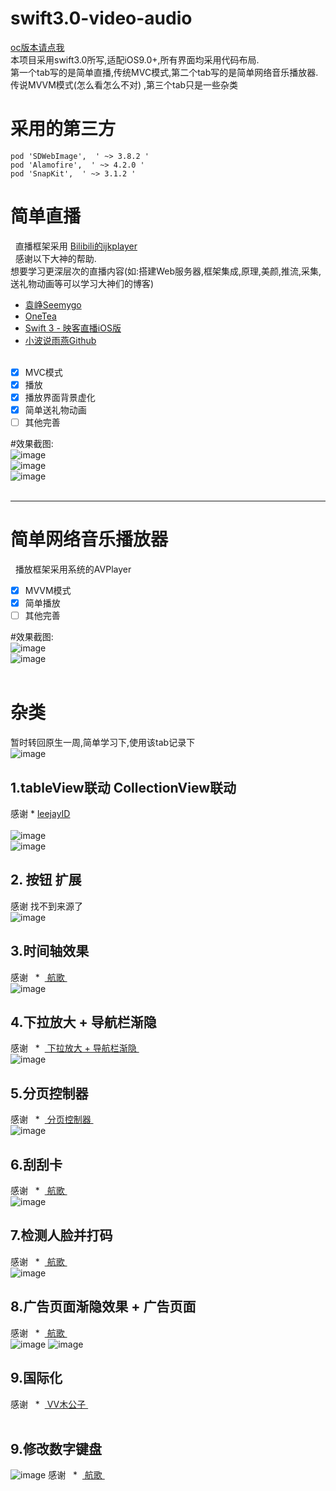  # swift3.0-video-audio<br/>
 [ oc版本请点我 ]( https://github.com/pheromone/OC-video-audio)  <br/>
 本项目采用swift3.0所写,适配iOS9.0+,所有界面均采用代码布局. <br/>
 第一个tab写的是简单直播,传统MVC模式,第二个tab写的是简单网络音乐播放器.传说MVVM模式(怎么看怎么不对) ,第三个tab只是一些杂类    <br/>
 # 采用的第三方 <br/>
    pod 'SDWebImage',  ' ~> 3.8.2 ' 
    pod 'Alamofire',  ' ~> 4.2.0 ' 
    pod 'SnapKit',  ' ~> 3.1.2 ' 
    

 # 简单直播 <br/>
    直播框架采用 [ Bilibili的ijkplayer ]( https://github.com/Bilibili/ijkplayer)  <br/>
    感谢以下大神的帮助.<br/>
    想要学习更深层次的直播内容(如:搭建Web服务器,框架集成,原理,美颜,推流,采集,送礼物动画等可以学习大神们的博客)<br/>
  *  [ 袁峥Seemygo ]( http://www.jianshu.com/u/b09c3959ab3b)   <br/>
  *  [ OneTea ]( http://www.jianshu.com/u/fd4f9c1d72e2)    <br/>
  *  [ Swift 3 - 映客直播iOS版 ]( http://www.swiftv.cn/course/itdrunk0)   <br/>
  *  [ 小波说雨燕Github ]( https://github.com/yagamis)   <br/>
  
   
 - [x] MVC模式<br/>
 - [x] 播放<br/>
 - [x] 播放界面背景虚化<br/>
 - [x] 简单送礼物动画<br/>
 - [ ] 其他完善 <br/>
 
 #效果截图:<br/>
 ![image](https://github.com/pheromone/swift-video-audio/blob/master/%E6%88%AA%E5%9B%BE/video1.png) <br/>
 ![image](https://github.com/pheromone/swift-video-audio/blob/master/%E6%88%AA%E5%9B%BE/video2.png) <br/>
 ![image](https://github.com/pheromone/swift-video-audio/blob/master/%E6%88%AA%E5%9B%BE/video3.png) <br/>
 <br/>
 
 ----
# 简单网络音乐播放器 <br/>
   播放框架采用系统的AVPlayer
 - [x] MVVM模式<br/>
 - [x] 简单播放<br/>
 - [ ] 其他完善<br/>
 
  #效果截图:<br/>
 ![image](https://github.com/pheromone/swift-video-audio/blob/master/%E6%88%AA%E5%9B%BE/audio1.png) <br/>
 ![image](https://github.com/pheromone/swift-video-audio/blob/master/%E6%88%AA%E5%9B%BE/audio2.png) <br/>
 <br/>
# 杂类 <br/>
暂时转回原生一周,简单学习下,使用该tab记录下 <br/>
![image](https://github.com/pheromone/swift-video-audio/blob/master/%E6%88%AA%E5%9B%BE/tab3.png) <br/>

## 1.tableView联动 CollectionView联动 <br/>
感谢  *  [ leejayID ]( https://github.com/leejayID/Linkage-Swift)   <br/>  
 ![image](https://github.com/pheromone/swift-video-audio/blob/master/%E6%88%AA%E5%9B%BE/tableView%E8%81%94%E5%8A%A8.gif) <br/>
 ![image](https://github.com/pheromone/swift-video-audio/blob/master/%E6%88%AA%E5%9B%BE/collectionVIew%E8%81%94%E5%8A%A8.gif) <br/>
## 2. 按钮 扩展 <br/>
感谢 找不到来源了  <br/>
 ![image](https://github.com/pheromone/swift-video-audio/blob/master/%E6%88%AA%E5%9B%BE/%E6%8C%89%E9%92%AE%E6%89%A9%E5%B1%95.png) <br/>
## 3.时间轴效果  <br/>
感谢    *  [ 航歌 ]( http://www.hangge.com/blog/cache/detail_1383.html)   <br/>
 ![image](https://github.com/pheromone/swift-video-audio/blob/master/%E6%88%AA%E5%9B%BE/%E6%97%B6%E9%97%B4%E8%BD%B4.png) <br/>
 ## 4.下拉放大 + 导航栏渐隐 <br/>
感谢    *  [ 下拉放大 + 导航栏渐隐 ]( http://blog.csdn.net/wj610671226/article/details/50498175)   <br/>
 ![image](https://github.com/pheromone/swift-video-audio/blob/master/%E6%88%AA%E5%9B%BE/%E4%B8%8B%E6%8B%89%E6%94%BE%E5%A4%A7%2B%E5%AF%BC%E8%88%AA%E6%A0%8F%E6%B8%90%E5%8F%98.gif) <br/>
 ## 5.分页控制器 <br/>
感谢    *  [ 分页控制器 ]( https://github.com/wubianxiaoxian/SKFPageView)   <br/>
 ![image](https://github.com/pheromone/swift-video-audio/blob/master/%E6%88%AA%E5%9B%BE/%E5%88%86%E9%A1%B5%E6%8E%A7%E5%88%B6%E5%99%A8.gif) <br/>
 ## 6.刮刮卡 <br/>
感谢    *  [ 航歌 ]( http://www.hangge.com/blog/cache/detail_1660.html)   <br/>
 ![image](https://github.com/pheromone/swift-video-audio/blob/master/%E6%88%AA%E5%9B%BE/%E5%88%AE%E5%88%AE%E5%8D%A1.png) 
## 7.检测人脸并打码 
感谢    *  [ 航歌 ]( http://www.hangge.com/blog/cache/detail_907.html)   <br/>
 ![image](https://github.com/pheromone/swift-video-audio/blob/master/%E6%88%AA%E5%9B%BE/%E6%A3%80%E6%B5%8B%E4%BA%BA%E8%84%B8%E5%B9%B6%E6%89%93%E7%A0%81.png) <br/>
 ## 8.广告页面渐隐效果 + 广告页面
感谢    *  [ 航歌 ]( http://www.hangge.com/blog/cache/detail_1246.html)   <br/>
 ![image](https://github.com/pheromone/swift-video-audio/blob/master/%E6%88%AA%E5%9B%BE/%E5%B9%BF%E5%91%8A%E9%A1%B5%E9%9D%A2.png) 
 ![image](https://github.com/pheromone/swift-video-audio/blob/master/%E6%88%AA%E5%9B%BE/%E5%B9%BF%E5%91%8A%E9%80%90%E6%B8%90%E9%9A%90%E8%97%8F.png) 
 <br/>
## 9.国际化 
感谢    *  [ VV木公子 ]( http://www.jianshu.com/p/88c1b65e3ddb)   <br/>
 <br/>
 ## 9.修改数字键盘
  ![image](https://github.com/pheromone/swift-video-audio/blob/master/%E6%88%AA%E5%9B%BE/%E6%95%B0%E5%AD%97%E9%94%AE%E7%9B%98.png) 
感谢    *  [ 航歌 ]( http://www.hangge.com/blog/cache/detail_1419.html)   <br/>
 <br/>
 
